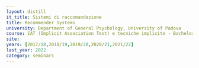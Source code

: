 ```yaml
---
layout: distill
it_title: Sistemi di raccomandazione
title: Recommender Systems
university: Department of General Psychology, University of Padova
course: IAT (Implicit Association Test) e tecniche implicite - Bachelor degree in Psychology
site: 
years: [2017/18,2018/19,2019/20,2020/21,2021/22]
last_year: 2022
category: seminars
---
```

